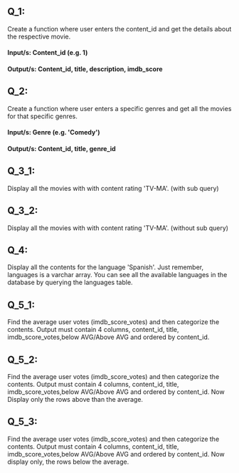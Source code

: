 ## Q_1: 
Create a function where user enters the content_id and get the details about the respective movie.
#### Input/s:  Content_id (e.g. 1)
#### Output/s: Content_id, title, description, imdb_score

## Q_2:
Create a function where user enters a specific genres and get all the movies for that specific genres.
#### Input/s:  Genre (e.g. 'Comedy')
#### Output/s: Content_id, title, genre_id

## Q_3_1:
Display all the movies with with content rating 'TV-MA'. (with sub query)

## Q_3_2:
Display all the movies with with content rating 'TV-MA'. (without sub query)

## Q_4:
Display all the contents for the language 'Spanish'. Just remember, languages is a varchar array. You can see all the available languages in the database by querying the languages table.

## Q_5_1:
Find the average user votes (imdb_score_votes) and then categorize the contents. Output must contain 4 columns, content_id, title, imdb_score_votes,below AVG/Above AVG and ordered by content_id.

## Q_5_2:
Find the average user votes (imdb_score_votes) and then categorize the contents. Output must contain 4 columns, content_id, title, imdb_score_votes,below AVG/Above AVG and ordered by content_id. Now Display only the rows above than the average.

## Q_5_3:
Find the average user votes (imdb_score_votes) and then categorize the contents. Output must contain 4 columns, content_id, title, imdb_score_votes,below AVG/Above AVG and ordered by content_id. Now display only, the rows below the average.


